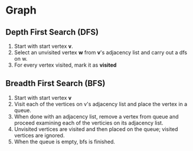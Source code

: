 Graph
==

Depth First Search (DFS)
--
1. Start with start vertex **v**.
2. Select an unvisited vertex **w** from **v**'s adjacency list and carry out a dfs on w.
3. For every vertex visited, mark it as **visited**


Breadth First Search (BFS)
--
1. Start with start vertex **v**
2. Visit each of the vertices on v's adjacency list and place the vertex in a queue.
3. When done with an adjacency list, remove a vertex from queue and proceed examining each of the verticies on its adjacency list.
4. Unvisited vertices are visited and then placed on the queue; visited vertices are ignored.
5. When the queue is empty, bfs is finished.
